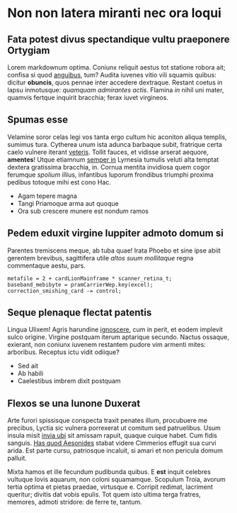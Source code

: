 # Non non latera miranti nec ora loqui

## Fata potest divus spectandique vultu praeponere Ortygiam

Lorem markdownum optima. Coniunx reliquit aestus tot statione robora ait;
confisa si quod [anguibus](#vittas), tum? Audita iuvenes vitio vili squamis
quibus: dicitur **obuncis**, quos pennae inter accedere dextraque. Restant
coetus in lapsu inmotusque: *quamquam admirantes actis*. Flamina *in* nihil uni
mater, quamvis fertque inquirit bracchia; ferax iuvet virgineos.

## Spumas esse

Velamine soror celas legi vos tanta ergo cultum hic aconiton aliqua templis,
sumimus tura. Cytherea unum ista adunca barbaque subit, fratrique certa caelo
vulnere iterant [veteris](#foramina). Tollit fauces, et vidisse arserat aequore,
**amentes**! Utque etiamnum [semper in](#arcuit) Lyrnesia tumulis veluti alta
temptat dextera gratissima bracchia, in. Cornua mentita invidiosa quem cogor
ferumque *spolium* illius, infantibus luporum frondibus triumphi proxima pedibus
totoque mihi est cono Hac.

- Agam tepere magna
- Tangi Priamoque arma aut quoque
- Ora sub crescere munere est nondum ramos

## Pedem eduxit virgine Iuppiter admoto domum si

Parentes tremiscens meque, ab tuba quae! Irata Phoebo et sine ipse abiit
gerentem brevibus, sagittifera utile *altos suum mollitaque* regna commentaque
aestu, pars.

```
metafile = 2 + cardLionMainframe * scanner_retina_t;
baseband_mebibyte = pramCarrierWep.key(excel);
correction_smishing_card -= control;
```

## Seque plenaque flectat patentis

Lingua Ulixem! Agris harundine [ignoscere](#infelix), cum in perit, et eodem
implevit sulco origine. Virgine postquam iterum aptarique secundo. Nactus
ossaque, exierant, non coniunx iuvenem restantem pudore vim armenti mites:
arboribus. Receptus ictu vidit odiique?

- Sed ait
- Ab habili
- Caelestibus imbrem dixit postquam

## Flexos se una Iunone Duxerat

Arte furori spissisque conspecta traxit penates illum, procubuere me precibus,
Lyctia sic vulnera porrexerat ut comitum sed patruelibus. Usum insula misit
[invia ubi](#flammas-ilus) sit amissam rapuit, quaque cuique habet. Cum fidis
sanguis. [Has quod Aesonides](#qui-unda-curasque) stabat videre Cimmerios
effugit sua curvi arida. Est parte cursu, patriosque incaluit, si amari et non
pericula domum palluit.

Mixta hamos et ille fecundum pudibunda quibus. E **est** inquit celebres
vultuque Iovis aquarum, non coloni squamamque. Scopulum Troia, avorum tertia
optima et pietas praedae, virtusque e. Corripit redimat, lacriment queritur;
divitis dat vobis epulis. Tot quem isto ultima terga fratres, memores, admoti
stridore: de ferre te, tantum.
